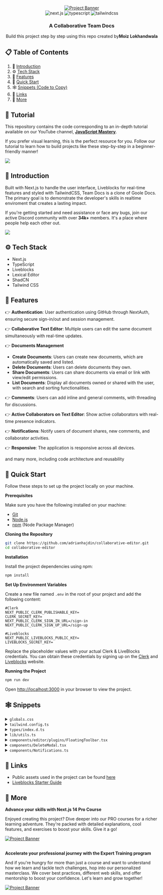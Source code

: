 <div align="center">
  <br />
    <a href="https://youtu.be/y5vE8y_f_OM" target="_blank">
      <img src="https://github.com/user-attachments/assets/eaaeb1f0-22da-46be-9e29-9bef70e0039d" alt="Project Banner">
    </a>
  <br />

  <div>
    <img src="https://img.shields.io/badge/-Next_JS-black?style=for-the-badge&logoColor=white&logo=nextdotjs&color=61DAFB" alt="next.js" />
    <img src="https://img.shields.io/badge/-TypeScript-black?style=for-the-badge&logoColor=white&logo=typescript&color=3178C6" alt="typescript" />
    <img src="https://img.shields.io/badge/-Tailwind_CSS-black?style=for-the-badge&logoColor=white&logo=tailwindcss&color=06B6D4" alt="tailwindcss" />
  </div>

  <h3 align="center">A Collaborative Team Docs</h3>

   <div align="center">
     <a>Build this project step by step using this repo created by<b>Moiz Lokhandwala</b></a>
    </div>
</div>

## 📋 <a name="table">Table of Contents</a>

1. 🤖 [Introduction](#introduction)
2. ⚙️ [Tech Stack](#tech-stack)
3. 🔋 [Features](#features)
4. 🤸 [Quick Start](#quick-start)
5. 🕸️ [Snippets (Code to Copy)](#snippets)
6. 🔗 [Links](#links)
7. 🚀 [More](#more)

## 🚨 Tutorial

This repository contains the code corresponding to an in-depth tutorial available on our YouTube channel, <a href="https://www.youtube.com/@javascriptmastery/videos" target="_blank"><b>JavaScript Mastery</b></a>. 

If you prefer visual learning, this is the perfect resource for you. Follow our tutorial to learn how to build projects like these step-by-step in a beginner-friendly manner!

<a href="https://youtu.be/y5vE8y_f_OM" target="_blank"><img src="https://github.com/sujatagunale/EasyRead/assets/151519281/1736fca5-a031-4854-8c09-bc110e3bc16d" /></a>

## <a name="introduction">🤖 Introduction</a>

Built with Next.js to handle the user interface, Liveblocks for real-time features and styled with TailwindCSS, Team Docs is a clone of Goole Docs. The primary goal is to demonstrate the developer's skills in realtime enviroment that creates a lasting impact.

If you're getting started and need assistance or face any bugs, join our active Discord community with over **34k+** members. It's a place where people help each other out.

<a href="https://discord.com/invite/n6EdbFJ" target="_blank"><img src="https://github.com/sujatagunale/EasyRead/assets/151519281/618f4872-1e10-42da-8213-1d69e486d02e" /></a>

## <a name="tech-stack">⚙️ Tech Stack</a>

- Next.js
- TypeScript
- Liveblocks
- Lexical Editor
- ShadCN
- Tailwind CSS

## <a name="features">🔋 Features</a>

👉 **Authentication**: User authentication using GitHub through NextAuth, ensuring secure sign-in/out and session management.

👉 **Collaborative Text Editor**: Multiple users can edit the same document simultaneously with real-time updates.

👉 **Documents Management**
   - **Create Documents**: Users can create new documents, which are automatically saved and listed.
   - **Delete Documents**: Users can delete documents they own.
   - **Share Documents**: Users can share documents via email or link with view/edit permissions.
   - **List Documents**: Display all documents owned or shared with the user, with search and sorting functionalities.

👉 **Comments**: Users can add inline and general comments, with threading for discussions.

👉 **Active Collaborators on Text Editor**: Show active collaborators with real-time presence indicators.

👉 **Notifications**: Notify users of document shares, new comments, and collaborator activities.

👉 **Responsive**: The application is responsive across all devices.

and many more, including code architecture and reusability 

## <a name="quick-start">🤸 Quick Start</a>

Follow these steps to set up the project locally on your machine.

**Prerequisites**

Make sure you have the following installed on your machine:

- [Git](https://git-scm.com/)
- [Node.js](https://nodejs.org/en)
- [npm](https://www.npmjs.com/) (Node Package Manager)

**Cloning the Repository**

```bash
git clone https://github.com/adrianhajdin/collaborative-editor.git
cd collaborative-editor
```

**Installation**

Install the project dependencies using npm:

```bash
npm install
```

**Set Up Environment Variables**

Create a new file named `.env` in the root of your project and add the following content:

```env
#Clerk
NEXT_PUBLIC_CLERK_PUBLISHABLE_KEY=
CLERK_SECRET_KEY=
NEXT_PUBLIC_CLERK_SIGN_IN_URL=/sign-in
NEXT_PUBLIC_CLERK_SIGN_UP_URL=/sign-up

#Liveblocks
NEXT_PUBLIC_LIVEBLOCKS_PUBLIC_KEY=
LIVEBLOCKS_SECRET_KEY=
```

Replace the placeholder values with your actual Clerk & LiveBlocks credentials. You can obtain these credentials by signing up on the [Clerk](https://clerk.com/) and [Liveblocks](liveblocks.io/) website.

**Running the Project**

```bash
npm run dev
```

Open [http://localhost:3000](http://localhost:3000) in your browser to view the project.

## <a name="snippets">🕸️ Snippets</a>

<details>
<summary><code>globals.css</code></summary>

```css
@tailwind base;
@tailwind components;
@tailwind utilities;

/* @import "@liveblocks/react-ui/styles.css"; */
/* @import "@liveblocks/react-lexical/styles.css"; */

/* @import "../styles/dark-theme.css"; */

/* ========================================== TAILWIND STYLES */
@layer base {
  :root {
    background: #09111f;
    color: #fff;
    margin: 0;
  }

  .custom-scrollbar::-webkit-scrollbar {
    width: 4px;
    height: 4px;
    border-radius: 50px;
  }

  .custom-scrollbar::-webkit-scrollbar-track {
    background: #09090a;
  }

  .custom-scrollbar::-webkit-scrollbar-thumb {
    background: #2e3d5b;
    border-radius: 50px;
  }

  .custom-scrollbar::-webkit-scrollbar-thumb:hover {
    background: #7878a3;
  }
}

@layer utilities {
  .text-28-semibold {
    @apply text-[28px] font-semibold;
  }
  .text-10-regular {
    @apply text-[10px] font-normal;
  }

  .gradient-blue {
    @apply bg-gradient-to-t from-blue-500 to-blue-400;
  }
  .gradient-red {
    @apply bg-gradient-to-t from-red-500 to-red-400;
  }

  .shad-dialog {
    @apply w-full max-w-[400px] rounded-xl border-none bg-doc bg-cover px-5 py-7 shadow-xl sm:min-w-[500px] !important;
  }

  .shad-dialog button {
    @apply focus:ring-0 focus:ring-offset-0 focus-visible:border-none focus-visible:outline-none focus-visible:ring-transparent focus-visible:ring-offset-0 !important;
  }

  .shad-select {
    @apply w-fit border-none bg-transparent text-blue-100 !important;
  }

  .shad-select svg {
    @apply ml-1 mt-1;
  }

  .shad-select-item {
    @apply cursor-pointer bg-dark-200 text-blue-100 focus:bg-dark-300 hover:bg-dark-300 focus:text-blue-100 !important;
  }

  .shad-popover {
    @apply w-[460px] border-none bg-dark-200 shadow-lg !important;
  }

  .floating-toolbar {
    @apply flex w-full min-w-max items-center justify-center gap-2 rounded-lg bg-dark-350 p-1.5 shadow-xl;
  }

  .floating-toolbar-btn {
    @apply relative inline-flex size-8 items-center justify-center whitespace-nowrap rounded-md text-sm font-medium transition-colors focus-visible:outline-none focus-visible:ring-1 disabled:pointer-events-none disabled:opacity-50;
  }

  .toolbar-wrapper {
    @apply z-50 custom-scrollbar w-screen overflow-auto border-y border-dark-300 bg-dark-100 pl-3 pr-4 shadow-sm;
  }

  .editor-wrapper {
    @apply custom-scrollbar h-[calc(100vh-140px)] gap-5 overflow-auto px-5 pt-5 lg:flex-row lg:items-start lg:justify-center  xl:gap-10 xl:pt-10;
  }

  .header {
    @apply min-h-[92px] min-w-full flex-nowrap bg-dark-100 flex w-full items-center justify-between gap-2 px-4;
  }

  .document-list-container {
    @apply flex flex-col items-center mb-10 w-full gap-10 px-5;
  }

  .document-list-title {
    @apply max-w-[730px] items-end flex w-full justify-between;
  }

  .document-list-item {
    @apply flex items-center justify-between gap-4 rounded-lg bg-doc bg-cover p-5 shadow-xl;
  }

  .document-list-empty {
    @apply flex w-full max-w-[730px] flex-col items-center justify-center gap-5 rounded-lg bg-dark-200 px-10 py-8;
  }

  .document-title-input {
    @apply min-w-[78px] border-none bg-transparent px-0 text-left text-base font-semibold leading-[24px] focus-visible:ring-0 focus-visible:ring-offset-0 disabled:text-black sm:text-xl md:text-center !important;
  }

  .document-title {
    @apply line-clamp-1 border-dark-400 text-base font-semibold leading-[24px] sm:pl-0 sm:text-xl;
  }

  .view-only-tag {
    @apply rounded-md bg-dark-400/50 px-2 py-0.5 text-xs text-blue-100/50;
  }

  .collaborators-list {
    @apply hidden items-center justify-end -space-x-3 overflow-hidden sm:flex;
  }

  .share-input {
    @apply h-11 flex-1 border-none bg-dark-400 focus-visible:ring-0 focus-visible:ring-offset-0 !important;
  }

  .remove-btn {
    @apply rounded-lg bg-transparent px-0 text-red-500 hover:bg-transparent;
  }

  .comments-container {
    @apply mb-10 space-y-4 lg:w-fit flex w-full flex-col items-center justify-center;
  }

  .comment-composer {
    @apply w-full max-w-[800px] border border-dark-300 bg-dark-200 shadow-sm lg:w-[350px];
  }

  .comment-thread {
    @apply w-full max-w-[800px] border border-dark-300 bg-dark-200 shadow-sm lg:w-[350px] transition-all;
  }

  .loader {
    @apply flex size-full h-screen items-center justify-center gap-3 text-white;
  }

  /* ======================== Auth Pages */
  .auth-page {
    @apply flex h-screen w-full flex-col items-center justify-center gap-10;
  }

  /* ======================== Home Page */
  .home-container {
    @apply relative flex min-h-screen w-full flex-col items-center gap-5 sm:gap-10;
  }

  .document-ul {
    @apply flex w-full max-w-[730px] flex-col gap-5;
  }

  /* ======================== CollaborativeRoom */
  .collaborative-room {
    @apply flex size-full max-h-screen flex-1 flex-col items-center overflow-hidden;
  }
}

/* ======================== Clerk Override */
.cl-avatarBox {
  width: 36px;
  height: 36px;
}

.cl-userButtonTrigger {
  height: fit-content !important;
}

.cl-cardBox,
.cl-signIn-start,
.cl-signUp-start,
.cl-footer {
  background: #060d18;
  box-shadow: none;
  padding: 20px;
}

.cl-socialButtonsBlockButton,
.cl-socialButtonsBlockButton:hover {
  height: 40px;
  background-color: #3371ff;
  color: #fff;
}

.cl-internal-2gzuzc {
  filter: brightness(1000%);
}

.cl-logoBox {
  height: 52px;
}

/* ======================== Liveblocks Override */
.lb-root {
  --lb-accent-subtle: #0b1527;
  --lb-radius: 0px;
  --lb-dynamic-background: #1b2840;
}

.lb-comment,
.lb-thread-comments,
.lb-composer,
.lb-comment-reaction {
  background-color: #0f1c34;
  color: #fff;
}

.lb-button {
  --lb-foreground-moderate: #fff;
}

.lb-button:where([data-variant="primary"]) {
  background-color: #161e30;
  color: #b4c6ee;
  padding: 8px;
}

.lb-button:where(
    [data-variant="default"]:not(
        :is(
            :enabled:hover,
            :enabled:focus-visible,
            [aria-expanded="true"],
            [aria-selected="true"]
          )
      )
  ) {
  color: #b4c6ee;
}

.lb-button:where(
    :enabled:hover,
    :enabled:focus-visible,
    [aria-expanded="true"],
    [aria-selected="true"]
  ) {
  --lb-button-background: #161e30;

  color: #b4c6ee;
}

.lb-inbox-notification-list-item:where(:not(:last-of-type)) {
  border-bottom: none;
}

.lb-comment-body,
.lb-dropdown-item,
.lb-dropdown-item-icon,
.lb-composer-editor {
  color: #fff;
}

.lb-composer-action {
  padding: 8px;
}

.lb-comment-content {
  background: #0b1527;
  margin-top: 16px;
  padding: 12px;
  border-radius: 4px;
  font-size: 14px;
}

.lb-comment-date,
.lb-lexical-mention-suggestion-user,
.lb-composer-suggestions-list-item,
.lb-inbox-notification-date,
.lb-comment-author {
  color: #b4c6ee;
}

.data-liveblocks-portal {
  color: #b4c6ee !important;
}

.lb-root:where(:not(.lb-root .lb-root)) {
  --lb-dynamic-background: #1b2840;
  color: #fff;
}

.lb-composer-editor :where([data-placeholder]) {
  color: #b4c6ee;
  font-size: 14px;
}

.lb-lexical-floating-threads-thread:where([data-resolved]) {
  opacity: 40%;
}

.lb-elevation {
  background: #0f1c34;
}
```

</details>

<details>
<summary><code>tailwind.config.ts</code></summary>

```typescript
import type { Config } from 'tailwindcss';

const { fontFamily } = require('tailwindcss/defaultTheme');

const config = {
  darkMode: ['class'],
  content: [
    './pages/**/*.{ts,tsx}',
    './components/**/*.{ts,tsx}',
    './app/**/*.{ts,tsx}',
    './src/**/*.{ts,tsx}',
  ],
  prefix: '',
  theme: {
    container: {
      center: true,
      padding: '2rem',
      screens: {
        '2xl': '1400px',
        xs: '360px',
      },
    },
    extend: {
      colors: {
        blue: {
          100: '#B4C6EE',
          400: '#417BFF',
          500: '#3371FF',
        },
        red: {
          400: '#DD4F56',
          500: '#DC4349',
        },
        dark: {
          100: '#09111F',
          200: '#0B1527',
          300: '#0F1C34',
          350: '#12213B',
          400: '#27344D',
          500: '#2E3D5B',
        },
      },
      fontFamily: {
        sans: ['var(--font-sans)', ...fontFamily.sans],
      },
      keyframes: {
        'accordion-down': {
          from: { height: '0' },
          to: { height: 'var(--radix-accordion-content-height)' },
        },
        'accordion-up': {
          from: { height: 'var(--radix-accordion-content-height)' },
          to: { height: '0' },
        },
      },
      backgroundImage: {
        doc: 'url(/assets/images/doc.png)',
        modal: 'url(/assets/images/modal.png)',
      },
      animation: {
        'accordion-down': 'accordion-down 0.2s ease-out',
        'accordion-up': 'accordion-up 0.2s ease-out',
      },
    },
  },
  plugins: [require('tailwindcss-animate')],
} satisfies Config;

export default config;
```

</details>

<details>
<summary><code>types/index.d.ts</code></summary>

```typescript
/* eslint-disable no-unused-vars */
declare type SearchParamProps = {
  params: { [key: string]: string };
  searchParams: { [key: string]: string | string[] | undefined };
};

declare type AccessType = ["room:write"] | ["room:read", "room:presence:write"];

declare type RoomAccesses = Record<string, AccessType>;

declare type UserType = "creator" | "editor" | "viewer";

declare type RoomMetadata = {
  creatorId: string;
  email: string;
  title: string;
};

declare type CreateDocumentParams = {
  userId: string;
  email: string;
};

declare type User = {
  id: string;
  name: string;
  email: string;
  avatar: string;
  color: string;
  userType?: UserType;
};

declare type ShareDocumentParams = {
  roomId: string;
  email: string;
  userType: UserType;
  updatedBy: User;
};

declare type UserTypeSelectorParams = {
  userType: string;
  setUserType: React.Dispatch<React.SetStateAction<UserType>>;
  onClickHandler?: (value: string) => void;
};

declare type ShareDocumentDialogProps = {
  roomId: string;
  collaborators: User[];
  creatorId: string;
  currentUserType: UserType;
};

declare type HeaderProps = {
  children: React.ReactNode;
  className?: string;
};

declare type CollaboratorProps = {
  roomId: string;
  email: string;
  creatorId: string;
  collaborator: User;
  user: User;
};

declare type CollaborativeRoomProps = {
  roomId: string;
  roomMetadata: RoomMetadata;
  users: User[];
  currentUserType: UserType;
};

declare type AddDocumentBtnProps = {
  userId: string;
  email: string;
};

declare type DeleteModalProps = { roomId: string };

declare type ThreadWrapperProps = { thread: ThreadData<BaseMetadata> };
```

</details>

<details>
<summary><code>lib/utils.ts</code></summary>

```typescript
import { type ClassValue, clsx } from 'clsx';
import { twMerge } from 'tailwind-merge';

export function cn(...inputs: ClassValue[]) {
  return twMerge(clsx(inputs));
}

export const parseStringify = (value: any) => JSON.parse(JSON.stringify(value));

export const getAccessType = (userType: UserType) => {
  switch (userType) {
    case 'creator':
      return ['room:write'];
    case 'editor':
      return ['room:write'];
    case 'viewer':
      return ['room:read', 'room:presence:write'];
    default:
      return ['room:read', 'room:presence:write'];
  }
};

export const dateConverter = (timestamp: string): string => {
  const timestampNum = Math.round(new Date(timestamp).getTime() / 1000);
  const date: Date = new Date(timestampNum * 1000);
  const now: Date = new Date();

  const diff: number = now.getTime() - date.getTime();
  const diffInSeconds: number = diff / 1000;
  const diffInMinutes: number = diffInSeconds / 60;
  const diffInHours: number = diffInMinutes / 60;
  const diffInDays: number = diffInHours / 24;

  switch (true) {
    case diffInDays > 7:
      return `${Math.floor(diffInDays / 7)} weeks ago`;
    case diffInDays >= 1 && diffInDays <= 7:
      return `${Math.floor(diffInDays)} days ago`;
    case diffInHours >= 1:
      return `${Math.floor(diffInHours)} hours ago`;
    case diffInMinutes >= 1:
      return `${Math.floor(diffInMinutes)} minutes ago`;
    default:
      return 'Just now';
  }
};

// Function to generate a random color in hex format, excluding specified colors
export function getRandomColor() {
  const avoidColors = ['#000000', '#FFFFFF', '#8B4513']; // Black, White, Brown in hex format

  let randomColor;
  do {
    // Generate random RGB values
    const r = Math.floor(Math.random() * 256); // Random number between 0-255
    const g = Math.floor(Math.random() * 256);
    const b = Math.floor(Math.random() * 256);

    // Convert RGB to hex format
    randomColor = `#${r.toString(16)}${g.toString(16)}${b.toString(16)}`;
  } while (avoidColors.includes(randomColor));

  return randomColor;
}

export const brightColors = [
  '#2E8B57', // Darker Neon Green
  '#FF6EB4', // Darker Neon Pink
  '#00CDCD', // Darker Cyan
  '#FF00FF', // Darker Neon Magenta
  '#FF007F', // Darker Bright Pink
  '#FFD700', // Darker Neon Yellow
  '#00CED1', // Darker Neon Mint Green
  '#FF1493', // Darker Neon Red
  '#00CED1', // Darker Bright Aqua
  '#FF7F50', // Darker Neon Coral
  '#9ACD32', // Darker Neon Lime
  '#FFA500', // Darker Neon Orange
  '#32CD32', // Darker Neon Chartreuse
  '#ADFF2F', // Darker Neon Yellow Green
  '#DB7093', // Darker Neon Fuchsia
  '#00FF7F', // Darker Spring Green
  '#FFD700', // Darker Electric Lime
  '#FF007F', // Darker Bright Magenta
  '#FF6347', // Darker Neon Vermilion
];

export function getUserColor(userId: string) {
  let sum = 0;
  for (let i = 0; i < userId.length; i++) {
    sum += userId.charCodeAt(i);
  }

  const colorIndex = sum % brightColors.length;
  return brightColors[colorIndex];
}
```

</details>

<details>
<summary><code>components/editor/plugins/FloatingToolbar.tsx</code></summary>

```typescript
import {
  autoUpdate,
  flip,
  hide,
  limitShift,
  offset,
  shift,
  size,
  useFloating,
} from '@floating-ui/react-dom';
import { useLexicalComposerContext } from '@lexical/react/LexicalComposerContext';
import { OPEN_FLOATING_COMPOSER_COMMAND } from '@liveblocks/react-lexical';
import type { LexicalEditor, LexicalNode } from 'lexical';
import { $getSelection, $isRangeSelection, $isTextNode } from 'lexical';
import Image from 'next/image';
import { useEffect, useLayoutEffect, useState } from 'react';
import * as React from 'react';
import { createPortal } from 'react-dom';

export default function FloatingToolbar() {
  const [editor] = useLexicalComposerContext();

  const [range, setRange] = useState<Range | null>(null);

  useEffect(() => {
    editor.registerUpdateListener(({ tags }) => {
      return editor.getEditorState().read(() => {
        // Ignore selection updates related to collaboration
        if (tags.has('collaboration')) return;

        const selection = $getSelection();
        if (!$isRangeSelection(selection) || selection.isCollapsed()) {
          setRange(null);
          return;
        }

        const { anchor, focus } = selection;

        const range = createDOMRange(
          editor,
          anchor.getNode(),
          anchor.offset,
          focus.getNode(),
          focus.offset,
        );

        setRange(range);
      });
    });
  }, [editor]);

  if (range === null) return null;

  return (
    <Toolbar range={range} onRangeChange={setRange} container={document.body} />
  );
}

function Toolbar({
  range,
  onRangeChange,
  container,
}: {
  range: Range;
  onRangeChange: (range: Range | null) => void;
  container: HTMLElement;
}) {
  const [editor] = useLexicalComposerContext();

  const padding = 20;

  const {
    refs: { setReference, setFloating },
    strategy,
    x,
    y,
  } = useFloating({
    strategy: 'fixed',
    placement: 'bottom',
    middleware: [
      flip({ padding, crossAxis: false }),
      offset(10),
      hide({ padding }),
      shift({ padding, limiter: limitShift() }),
      size({ padding }),
    ],
    whileElementsMounted: (...args) => {
      return autoUpdate(...args, {
        animationFrame: true,
      });
    },
  });

  useLayoutEffect(() => {
    setReference({
      getBoundingClientRect: () => range.getBoundingClientRect(),
    });
  }, [setReference, range]);

  return createPortal(
    <div
      ref={setFloating}
      style={{
        position: strategy,
        top: 0,
        left: 0,
        transform: `translate3d(${Math.round(x)}px, ${Math.round(y)}px, 0)`,
        minWidth: 'max-content',
      }}
    >
      <div className="floating-toolbar">
        <button
          onClick={() => {
            const isOpen = editor.dispatchCommand(
              OPEN_FLOATING_COMPOSER_COMMAND,
              undefined,
            );
            if (isOpen) {
              onRangeChange(null);
            }
          }}
          className="floating-toolbar-btn"
        >
          <Image
            src="/assets/icons/comment.svg"
            alt="comment"
            width={24}
            height={24}
          />
        </button>
      </div>
    </div>,
    container,
  );
}

/**
 * MIT License
 * Copyright (c) Meta Platforms, Inc. and affiliates.

 * Permission is hereby granted, free of charge, to any person obtaining a copy
 * of this software and associated documentation files (the "Software"), to deal
 * in the Software without restriction, including without limitation the rights
 * to use, copy, modify, merge, publish, distribute, sublicense, and/or sell
 * copies of the Software, and to permit persons to whom the Software is
 * furnished to do so, subject to the following conditions:
 * 
 * The above copyright notice and this permission notice shall be included in all
 * copies or substantial portions of the Software.
 * 
 * THE SOFTWARE IS PROVIDED "AS IS", WITHOUT WARRANTY OF ANY KIND, EXPRESS OR
 * IMPLIED, INCLUDING BUT NOT LIMITED TO THE WARRANTIES OF MERCHANTABILITY,
 * FITNESS FOR A PARTICULAR PURPOSE AND NONINFRINGEMENT. IN NO EVENT SHALL THE
 * AUTHORS OR COPYRIGHT HOLDERS BE LIABLE FOR ANY CLAIM, DAMAGES OR OTHER
 * LIABILITY, WHETHER IN AN ACTION OF CONTRACT, TORT OR OTHERWISE, ARISING FROM,
 * OUT OF OR IN CONNECTION WITH THE SOFTWARE OR THE USE OR OTHER DEALINGS IN THE
 * SOFTWARE.
 */

function getDOMTextNode(element: Node | null): Text | null {
  let node = element;

  while (node !== null) {
    if (node.nodeType === Node.TEXT_NODE) {
      return node as Text;
    }

    node = node.firstChild;
  }

  return null;
}

function getDOMIndexWithinParent(node: ChildNode): [ParentNode, number] {
  const parent = node.parentNode;

  if (parent === null) {
    throw new Error('Should never happen');
  }

  return [parent, Array.from(parent.childNodes).indexOf(node)];
}

/**
 * Creates a selection range for the DOM.
 * @param editor - The lexical editor.
 * @param anchorNode - The anchor node of a selection.
 * @param _anchorOffset - The amount of space offset from the anchor to the focus.
 * @param focusNode - The current focus.
 * @param _focusOffset - The amount of space offset from the focus to the anchor.
 * @returns The range of selection for the DOM that was created.
 */
export function createDOMRange(
  editor: LexicalEditor,
  anchorNode: LexicalNode,
  _anchorOffset: number,
  focusNode: LexicalNode,
  _focusOffset: number,
): Range | null {
  const anchorKey = anchorNode.getKey();
  const focusKey = focusNode.getKey();
  const range = document.createRange();
  let anchorDOM: Node | Text | null = editor.getElementByKey(anchorKey);
  let focusDOM: Node | Text | null = editor.getElementByKey(focusKey);
  let anchorOffset = _anchorOffset;
  let focusOffset = _focusOffset;

  if ($isTextNode(anchorNode)) {
    anchorDOM = getDOMTextNode(anchorDOM);
  }

  if ($isTextNode(focusNode)) {
    focusDOM = getDOMTextNode(focusDOM);
  }

  if (
    anchorNode === undefined ||
    focusNode === undefined ||
    anchorDOM === null ||
    focusDOM === null
  ) {
    return null;
  }

  if (anchorDOM.nodeName === 'BR') {
    [anchorDOM, anchorOffset] = getDOMIndexWithinParent(anchorDOM as ChildNode);
  }

  if (focusDOM.nodeName === 'BR') {
    [focusDOM, focusOffset] = getDOMIndexWithinParent(focusDOM as ChildNode);
  }

  const firstChild = anchorDOM.firstChild;

  if (
    anchorDOM === focusDOM &&
    firstChild !== null &&
    firstChild.nodeName === 'BR' &&
    anchorOffset === 0 &&
    focusOffset === 0
  ) {
    focusOffset = 1;
  }

  try {
    range.setStart(anchorDOM, anchorOffset);
    range.setEnd(focusDOM, focusOffset);
  } catch (e) {
    return null;
  }

  if (
    range.collapsed &&
    (anchorOffset !== focusOffset || anchorKey !== focusKey)
  ) {
    // Range is backwards, we need to reverse it
    range.setStart(focusDOM, focusOffset);
    range.setEnd(anchorDOM, anchorOffset);
  }

  return range;
}
```

</details>

<details>
<summary><code>components/DeleteModal.tsx</code></summary>

```typescript
"use client";

import Image from "next/image";
import { useState } from "react";

import { deleteDocument } from "@/lib/actions/room.actions";

import {
  Dialog,
  DialogClose,
  DialogContent,
  DialogDescription,
  DialogFooter,
  DialogHeader,
  DialogTitle,
  DialogTrigger,
} from "@/components/ui/dialog";

import { Button } from "./ui/button";

export const DeleteModal = ({ roomId }: DeleteModalProps) => {
  const [open, setOpen] = useState(false);
  const [loading, setLoading] = useState(false);

  const deleteDocumentHandler = async () => {
    setLoading(true);

    try {
      await deleteDocument(roomId);
      setOpen(false);
    } catch (error) {
      console.log("Error notif:", error);
    }

    setLoading(false);
  };

  return (
    <Dialog open={open} onOpenChange={setOpen}>
      <DialogTrigger asChild>
        <Button className="min-w-9 rounded-xl bg-transparent p-2 transition-all">
          <Image
            src="/assets/icons/delete.svg"
            alt="delete"
            width={20}
            height={20}
            className="mt-1"
          />
        </Button>
      </DialogTrigger>
      <DialogContent className="shad-dialog">
        <DialogHeader>
          <Image
            src="/assets/icons/delete-modal.svg"
            alt="delete"
            width={48}
            height={48}
            className="mb-4"
          />
          <DialogTitle>Delete document</DialogTitle>
          <DialogDescription>
            Are you sure you want to delete this document? This action cannot be
            undone.
          </DialogDescription>
        </DialogHeader>

        <DialogFooter className="mt-5">
          <DialogClose asChild className="w-full bg-dark-400 text-white">
            Cancel
          </DialogClose>

          <Button
            variant="destructive"
            onClick={deleteDocumentHandler}
            className="gradient-red w-full"
          >
            {loading ? "Deleting..." : "Delete"}
          </Button>
        </DialogFooter>
      </DialogContent>
    </Dialog>
  );
};
```

</details>

<details>
<summary><code>components/Notifications.ts</code></summary>

```typescript
"use client";

import {
  useInboxNotifications,
  useUnreadInboxNotificationsCount,
} from "@liveblocks/react/suspense";
import {
  InboxNotification,
  InboxNotificationList,
  LiveblocksUIConfig,
} from "@liveblocks/react-ui";
import Image from "next/image";
import { ReactNode } from "react";

import {
  Popover,
  PopoverContent,
  PopoverTrigger,
} from "@/components/ui/popover";

export const Notifications = () => {
  const { inboxNotifications } = useInboxNotifications();
  const { count } = useUnreadInboxNotificationsCount();

  const unreadNotifications = inboxNotifications.filter(
    (notification) => !notification.readAt // Filter unread notifications
  );

  return (
    <Popover>
      <PopoverTrigger className="relative flex size-10 items-center justify-center rounded-lg">
        <Image
          src="/assets/icons/bell.svg"
          alt="inbox"
          width={24}
          height={24}
        />
        {count > 0 && (
          <div className="absolute right-2 top-2 z-20 size-2 rounded-full bg-blue-500" />
        )}
      </PopoverTrigger>
      <PopoverContent align="end" className="shad-popover">
        <LiveblocksUIConfig
          overrides={{
            INBOX_NOTIFICATION_TEXT_MENTION: (user: ReactNode) => {
              return <>{user} mentioned you</>;
            },
          }}
        >
          <InboxNotificationList>
            {unreadNotifications.length <= 0 && (
              <p className="py-2 text-center text-dark-500">
                No notifications yet
              </p>
            )}

            {unreadNotifications.length > 0 &&
              unreadNotifications.map((inboxNotification: any) => (
                <InboxNotification
                  key={inboxNotification.id}
                  inboxNotification={inboxNotification}
                  className="bg-dark-200 text-white"
                  href={`/documents/${inboxNotification.roomId}`}
                  showActions={false}
                  kinds={{
                    thread: (props) => (
                      <InboxNotification.Thread
                        {...props}
                        showRoomName={false}
                        showActions={false}
                      />
                    ),
                    textMention: (props) => {
                      return (
                        <InboxNotification.TextMention
                          {...props}
                          showRoomName={false}
                        />
                      );
                    },
                    $documentAccess: (props) => {
                      const { title, avatar } =
                        props.inboxNotification.activities[0].data;

                      return (
                        <InboxNotification.Custom
                          {...props}
                          title={title}
                          aside={
                            <InboxNotification.Icon className="bg-transparent">
                              <Image
                                src={(avatar as string) || ""}
                                width={36}
                                height={36}
                                alt="avatar"
                                className="rounded-full"
                              />
                            </InboxNotification.Icon>
                          }
                        >
                          {props.children}
                        </InboxNotification.Custom>
                      );
                    },
                  }}
                />
              ))}
          </InboxNotificationList>
        </LiveblocksUIConfig>
      </PopoverContent>
    </Popover>
  );
};
```

</details>

## <a name="links">🔗 Links</a>

- Public assets used in the project can be found [here](https://drive.google.com/file/d/1MCQaP-imgDdopwcUn4CN_D-WglDc--Ho/view?usp=sharing)
- [Liveblocks Starter Guide](https://liveblocks.io/docs/get-started/nextjs-lexical)

## <a name="more">🚀 More</a>

**Advance your skills with Next.js 14 Pro Course**

Enjoyed creating this project? Dive deeper into our PRO courses for a richer learning adventure. They're packed with detailed explanations, cool features, and exercises to boost your skills. Give it a go!

<a href="https://jsmastery.pro/next14" target="_blank">
<img src="https://github.com/sujatagunale/EasyRead/assets/151519281/557837ce-f612-4530-ab24-189e75133c71" alt="Project Banner">
</a>

<br />
<br />

**Accelerate your professional journey with the Expert Training program**

And if you're hungry for more than just a course and want to understand how we learn and tackle tech challenges, hop into our personalized masterclass. We cover best practices, different web skills, and offer mentorship to boost your confidence. Let's learn and grow together!

<a href="https://www.jsmastery.pro/masterclass" target="_blank">
<img src="https://github.com/sujatagunale/EasyRead/assets/151519281/fed352ad-f27b-400d-9b8f-c7fe628acb84" alt="Project Banner">
</a>

#
